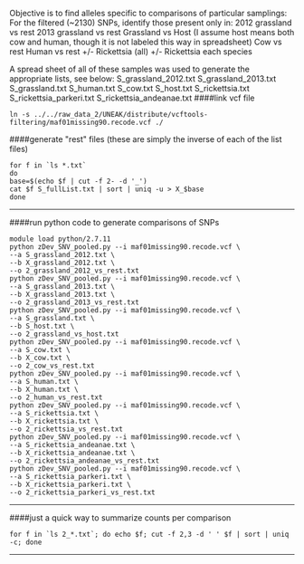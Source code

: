 Objective is to find alleles specific to comparisons of particular samplings:
For the filtered (~2130) SNPs, identify those present only in:
2012 grassland vs rest
2013 grassland vs rest
Grassland vs Host (I assume host means both cow and human, though it is not labeled this way in spreadsheet)
Cow vs rest
Human vs rest
+/- Rickettsia (all)
+/- Rickettsia each species

A spread sheet of all of these samples was used to generate the appropriate lists, see below:
S_grassland_2012.txt
S_grassland_2013.txt
S_grassland.txt
S_human.txt
S_cow.txt
S_host.txt
S_rickettsia.txt
S_rickettsia_parkeri.txt
S_rickettsia_andeanae.txt
####link vcf file
```
ln -s ../../raw_data_2/UNEAK/distribute/vcftools-filtering/maf01missing90.recode.vcf ./
```
####generate "rest" files (these are simply the inverse of each of the list files)
```
for f in `ls *.txt`
do
base=$(echo $f | cut -f 2- -d '_')
cat $f S_fullList.txt | sort | uniq -u > X_$base
done
```
---
####run python code to generate comparisons of SNPs
```
module load python/2.7.11
python zDev_SNV_pooled.py --i maf01missing90.recode.vcf \
--a S_grassland_2012.txt \
--b X_grassland_2012.txt \
--o 2_grassland_2012_vs_rest.txt
python zDev_SNV_pooled.py --i maf01missing90.recode.vcf \
--a S_grassland_2013.txt \
--b X_grassland_2013.txt \
--o 2_grassland_2013_vs_rest.txt
python zDev_SNV_pooled.py --i maf01missing90.recode.vcf \
--a S_grassland.txt \
--b S_host.txt \
--o 2_grassland_vs_host.txt
python zDev_SNV_pooled.py --i maf01missing90.recode.vcf \
--a S_cow.txt \
--b X_cow.txt \
--o 2_cow_vs_rest.txt
python zDev_SNV_pooled.py --i maf01missing90.recode.vcf \
--a S_human.txt \
--b X_human.txt \
--o 2_human_vs_rest.txt
python zDev_SNV_pooled.py --i maf01missing90.recode.vcf \
--a S_rickettsia.txt \
--b X_rickettsia.txt \
--o 2_rickettsia_vs_rest.txt
python zDev_SNV_pooled.py --i maf01missing90.recode.vcf \
--a S_rickettsia_andeanae.txt \
--b X_rickettsia_andeanae.txt \
--o 2_rickettsia_andeanae_vs_rest.txt
python zDev_SNV_pooled.py --i maf01missing90.recode.vcf \
--a S_rickettsia_parkeri.txt \
--b X_rickettsia_parkeri.txt \
--o 2_rickettsia_parkeri_vs_rest.txt
```
---
####just a quick way to summarize counts per comparison
```
for f in `ls 2_*.txt`; do echo $f; cut -f 2,3 -d ' ' $f | sort | uniq -c; done
```
---
